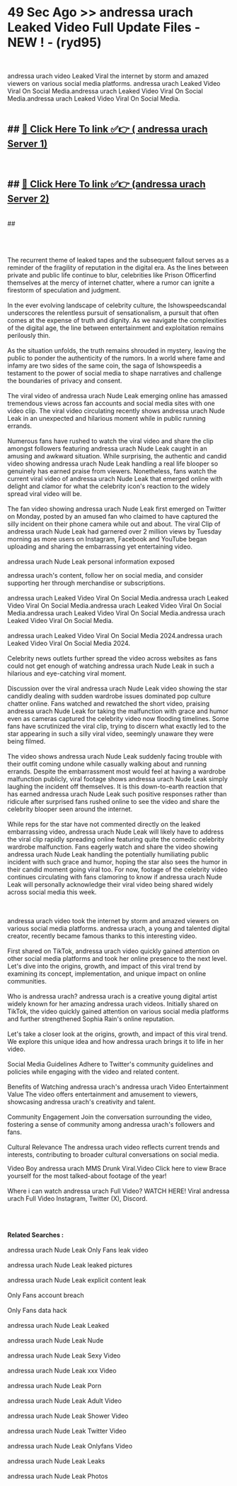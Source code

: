 # 49 Sec Ago >> andressa urach Leaked Video Full Update Files - NEW ! - (ryd95) <br>
<br>

andressa urach video Leaked Viral the internet by storm and amazed viewers on various social media platforms. andressa urach Leaked Video Viral On Social Media.andressa urach Leaked Video Viral On Social Media.andressa urach Leaked Video Viral On Social Media.<br>
 <br>

## ##  <a href="https://clipsfans.site?title=andressa_urach&ref=gitt">🔴 Click Here To link ✅👉 ( andressa urach Server 1)</a><br>
  <br>

##  ##  <a href="https://clipsfans.site?title=andressa_urach&ref=gitt">🔴 Click Here To link ✅👉 (andressa urach  Server 2)</a><br>
  <br>
  ##


  <br>

  <br>

<br><br>
The recurrent theme of leaked tapes and the subsequent fallout serves as a reminder of the fragility of reputation in the digital era. As the lines between private and public life continue to blur, celebrities like Prison Officerfind themselves at the mercy of internet chatter, where a rumor can ignite a firestorm of speculation and judgment.
<br><br>
In the ever evolving landscape of celebrity culture, the Ishowspeedscandal underscores the relentless pursuit of sensationalism, a pursuit that often comes at the expense of truth and dignity. As we navigate the complexities of the digital age, the line between entertainment and exploitation remains perilously thin.
<br><br>
As the situation unfolds, the truth remains shrouded in mystery, leaving the public to ponder the authenticity of the rumors. In a world where fame and infamy are two sides of the same coin, the saga of Ishowspeedis a testament to the power of social media to shape narratives and challenge the boundaries of privacy and consent.
<br><br>
The viral video of andressa urach Nude Leak emerging online has amassed tremendous views across fan accounts and social media sites with one video clip. The viral video circulating recently shows andressa urach Nude Leak in an unexpected and hilarious moment while in public running errands.
<br><br>
Numerous fans have rushed to watch the viral video and share the clip amongst followers featuring andressa urach Nude Leak caught in an amusing and awkward situation. While surprising, the authentic and candid video showing andressa urach Nude Leak handling a real life blooper so genuinely has earned praise from viewers. Nonetheless, fans watch the current viral video of andressa urach Nude Leak that emerged online with delight and clamor for what the celebrity icon's reaction to the widely spread viral video will be.
<br><br>
The fan video showing andressa urach Nude Leak first emerged on Twitter on Monday, posted by an amused fan who claimed to have captured the silly incident on their phone camera while out and about. The viral Clip of andressa urach Nude Leak had garnered over 2 million views by Tuesday morning as more users on Instagram, Facebook and YouTube began uploading and sharing the embarrassing yet entertaining video.
<br><br>
andressa urach Nude Leak personal information exposed


andressa urach's content, follow her on social media, and consider supporting her through merchandise or subscriptions.
<br><br>
andressa urach Leaked Video Viral On Social Media.andressa urach Leaked Video Viral On Social Media.andressa urach Leaked Video Viral On Social Media.andressa urach Leaked Video Viral On Social Media.andressa urach Leaked Video Viral On Social Media.
<br><br>
andressa urach Leaked Video Viral On Social Media 2024.andressa urach Leaked Video Viral On Social Media 2024.
<br><br>
Celebrity news outlets further spread the video across websites as fans could not get enough of watching andressa urach Nude Leak in such a hilarious and eye-catching viral moment.
<br><br>
Discussion over the viral andressa urach Nude Leak video showing the star candidly dealing with sudden wardrobe issues dominated pop culture chatter online. Fans watched and rewatched the short video, praising andressa urach Nude Leak for taking the malfunction with grace and humor even as cameras captured the celebrity video now flooding timelines. Some fans have scrutinized the viral clip, trying to discern what exactly led to the star appearing in such a silly viral video, seemingly unaware they were being filmed.
<br><br>
The video shows andressa urach Nude Leak suddenly facing trouble with their outfit coming undone while casually walking about and running errands. Despite the embarrassment most would feel at having a wardrobe malfunction publicly, viral footage shows andressa urach Nude Leak simply laughing the incident off themselves. It is this down-to-earth reaction that has earned andressa urach Nude Leak such positive responses rather than ridicule after surprised fans rushed online to see the video and share the celebrity blooper seen around the internet.
<br><br>
While reps for the star have not commented directly on the leaked embarrassing video, andressa urach Nude Leak will likely have to address the viral clip rapidly spreading online featuring quite the comedic celebrity wardrobe malfunction. Fans eagerly watch and share the video showing andressa urach Nude Leak handling the potentially humiliating public incident with such grace and humor, hoping the star also sees the humor in their candid moment going viral too. For now, footage of the celebrity video continues circulating with fans clamoring to know if andressa urach Nude Leak will personally acknowledge their viral video being shared widely across social media this week.


<br><br>
andressa urach video took the internet by storm and amazed viewers on various social media platforms. andressa urach, a young and talented digital creator, recently became famous thanks to this interesting video.
<br><br>
First shared on TikTok, andressa urach video quickly gained attention on other social media platforms and took her online presence to the next level. Let's dive into the origins, growth, and impact of this viral trend by examining its concept, implementation, and unique impact on online communities.
<br><br>
Who is andressa urach? andressa urach is a creative young digital artist widely known for her amazing andressa urach videos. Initially shared on TikTok, the video quickly gained attention on various social media platforms and further strengthened Sophia Rain's online reputation.
<br><br>
Let's take a closer look at the origins, growth, and impact of this viral trend. We explore this unique idea and how andressa urach brings it to life in her video.
<br><br>
Social Media Guidelines Adhere to Twitter's community guidelines and policies while engaging with the video and related content.
<br><br>
Benefits of Watching andressa urach's andressa urach Video Entertainment Value The video offers entertainment and amusement to viewers, showcasing andressa urach's creativity and talent.
<br><br>
Community Engagement Join the conversation surrounding the video, fostering a sense of community among andressa urach's followers and fans.
<br><br>
Cultural Relevance The andressa urach video reflects current trends and interests, contributing to broader cultural conversations on social media.

Video Boy andressa urach MMS Drunk Viral.Video Click here to view Brace yourself for the most talked-about footage of the year!
<br><br>
Where i can watch andressa urach Full Video? WATCH HERE! Viral andressa urach Full Video Instagram, Twitter (X), Discord.
<br><br>

<br><br>
<strong>Related Searches :</strong>
<br><br>
andressa urach Nude Leak Only Fans leak video
<br><br>
andressa urach Nude Leak leaked pictures
<br><br>
andressa urach Nude Leak explicit content leak
<br><br>
Only Fans account breach
<br><br>
Only Fans data hack
<br><br>
andressa urach Nude Leak Leaked
<br><br>
andressa urach Nude Leak Nude
<br><br>
andressa urach Nude Leak Sexy Video
<br><br>
andressa urach Nude Leak xxx Video
<br><br>
andressa urach Nude Leak Porn
<br><br>
andressa urach Nude Leak Adult Video
<br><br>
andressa urach Nude Leak Shower Video
<br><br>
andressa urach Nude Leak Twitter Video
<br><br>
andressa urach Nude Leak Onlyfans Video
<br><br>
andressa urach Nude Leak Leaks
<br><br>
andressa urach Nude Leak Photos